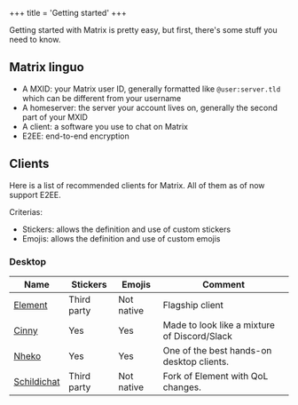 +++
title = 'Getting started'
+++

Getting started with Matrix is pretty easy, but first, there's some stuff you need to know.

## Matrix linguo

* A MXID: your Matrix user ID, generally formatted like `@user:server.tld` which can be different from your username
* A homeserver: the server your account lives on, generally the second part of your MXID
* A client: a software you use to chat on Matrix
* E2EE: end-to-end encryption

## Clients

Here is a list of recommended clients for Matrix. All of them as of now support E2EE.

Criterias:
* Stickers: allows the definition and use of custom stickers
* Emojis: allows the definition and use of custom emojis

### Desktop

| Name | Stickers    | Emojis | Comment |
| ---- |-------------|---------------| ------- |
| [Element](https://element.io/) | Third party | Not native | Flagship client |
| [Cinny](https://cinny.in/) | Yes | Yes | Made to look like a mixture of Discord/Slack |
| [Nheko](https://nheko.im/) | Yes | Yes | One of the best hands-on desktop clients. |
| [Schildichat](https://schildi.chat/) | Third party | Not native | Fork of Element with QoL changes. |
